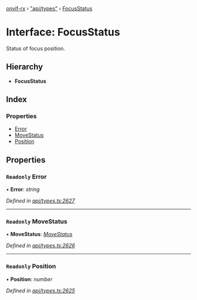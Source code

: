 [onvif-rx](../README.md) › ["api/types"](../modules/_api_types_.md) › [FocusStatus](_api_types_.focusstatus.md)

# Interface: FocusStatus

Status of focus position.

## Hierarchy

* **FocusStatus**

## Index

### Properties

* [Error](_api_types_.focusstatus.md#readonly-error)
* [MoveStatus](_api_types_.focusstatus.md#readonly-movestatus)
* [Position](_api_types_.focusstatus.md#readonly-position)

## Properties

### `Readonly` Error

• **Error**: *string*

*Defined in [api/types.ts:2627](https://github.com/patrickmichalina/onvif-rx/blob/3e9b152/src/api/types.ts#L2627)*

___

### `Readonly` MoveStatus

• **MoveStatus**: *[MoveStatus](../enums/_api_types_.movestatus.md)*

*Defined in [api/types.ts:2626](https://github.com/patrickmichalina/onvif-rx/blob/3e9b152/src/api/types.ts#L2626)*

___

### `Readonly` Position

• **Position**: *number*

*Defined in [api/types.ts:2625](https://github.com/patrickmichalina/onvif-rx/blob/3e9b152/src/api/types.ts#L2625)*
